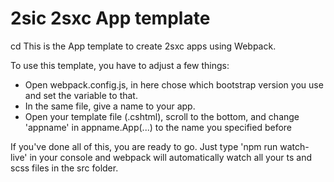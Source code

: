 # 2sic 2sxc App template
cd
This is the App template to create 2sxc apps using Webpack.

To use this template, you have to adjust a few things:
- Open webpack.config.js, in here chose which bootstrap version you use and set the variable to that.
- In the same file, give a name to your app. 
- Open your template file (.cshtml), scroll to the bottom, and change 'appname' in appname.App(...) to the name you specified before

If you've done all of this, you are ready to go. Just type 'npm run watch-live' in your console and webpack will automatically watch all your ts and scss files in the src folder.
